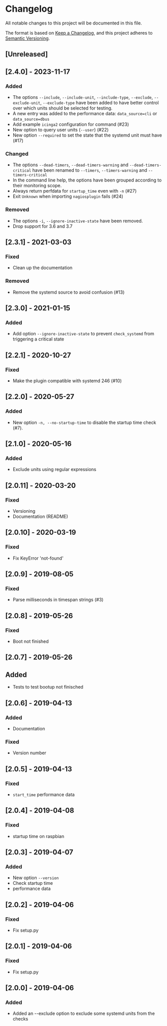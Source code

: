 # Changelog

All notable changes to this project will be documented in this file.

The format is based on [Keep a Changelog](https://keepachangelog.com/en/1.0.0/),
and this project adheres to [Semantic Versioning](https://semver.org/spec/v2.0.0.html).

## [Unreleased]

## [2.4.0] - 2023-11-17

### Added

- The options `--include`, `--include-unit`, `--include-type`,
  `--exclude`, `--exclude-unit`, `--exclude-type` have been added to
  have better control over which units should be selected for testing.
- A new entry was added to the performance data: `data_source=cli` or
  `data_source=dbus`
- Add example `icinga2` configuration for command (#23)
- New option to query user units (`--user`) (#22)
- New option `--required` to set the state that the systemd unit must have (#17)

### Changed

- The options `--dead-timers`, `--dead-timers-warning` and
  `--dead-timers-critical` have been renamed to `--timers`,
  `--timers-warning` and `--timers-critical`
- In the command line help, the options have been grouped according to
  their monitoring scope.
- Always return perfdata for `startup_time` even with `-n` (#27)
- Exit `Unknown` when importing `nagiosplugin` fails (#24)

### Removed

- The options `-i`, `--ignore-inactive-state` have been removed.
- Drop support for 3.6 and 3.7

## [2.3.1] - 2021-03-03

### Fixed

- Clean up the documentation

### Removed

- Remove the systemd source to avoid confusion (#13)

## [2.3.0] - 2021-01-15

### Added

- Add option `--ignore-inactive-state` to prevent `check_systemd` from triggering a critical state

## [2.2.1] - 2020-10-27

### Fixed

- Make the plugin compatible with systemd 246 (#10)

## [2.2.0] - 2020-05-27

### Added

- New option `-n, --no-startup-time` to disable the startup time check (#7).

## [2.1.0] - 2020-05-16

### Added

- Exclude units using regular expressions

## [2.0.11] - 2020-03-20

### Fixed

- Versioning
- Documentation (README)

## [2.0.10] - 2020-03-19

### Fixed

- Fix KeyError 'not-found'

## [2.0.9] - 2019-08-05

### Fixed

- Parse milliseconds in timespan strings (#3)

## [2.0.8] - 2019-05-26

### Fixed

- Boot not finished

## [2.0.7] - 2019-05-26

## Added

- Tests to test bootup not finisched

## [2.0.6] - 2019-04-13

### Added

- Documentation

### Fixed

- Version number

## [2.0.5] - 2019-04-13

### Fixed

- `start_time` performance data

## [2.0.4] - 2019-04-08

### Fixed

- startup time on raspbian

## [2.0.3] - 2019-04-07

### Added

- New option `--version`
- Check startup time
- performance data

## [2.0.2] - 2019-04-06

### Fixed

- Fix setup.py

## [2.0.1] - 2019-04-06

### Fixed

- Fix setup.py

## [2.0.0] - 2019-04-06

### Added

- Added an --exclude option to exclude some systemd units from the checks
